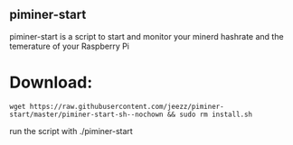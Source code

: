 
## piminer-start
piminer-start is a script to start and monitor your minerd hashrate and the temerature of your Raspberry Pi
# Download: 
```shell
wget https://raw.githubusercontent.com/jeezz/piminer-start/master/piminer-start-sh--nochown && sudo rm install.sh
```
run the script with ./piminer-start
